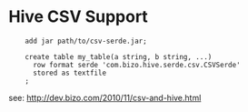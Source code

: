 # Hive CSV Support

        add jar path/to/csv-serde.jar;

        create table my_table(a string, b string, ...)
          row format serde 'com.bizo.hive.serde.csv.CSVSerde'
          stored as textfile
        ;

see: http://dev.bizo.com/2010/11/csv-and-hive.html